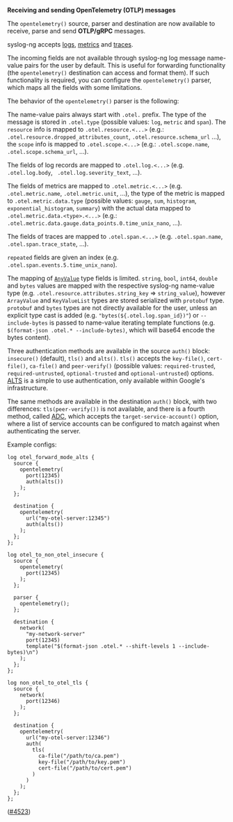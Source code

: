 **Receiving and sending OpenTelemetry (OTLP) messages**

The `opentelemetry()` source, parser and destination are now available to receive, parse and send **OTLP/gRPC**
messages.

syslog-ng accepts [logs](https://github.com/open-telemetry/opentelemetry-proto/blob/v0.20.0/opentelemetry/proto/logs/v1/logs.proto), [metrics](https://github.com/open-telemetry/opentelemetry-proto/blob/v0.20.0/opentelemetry/proto/metrics/v1/metrics.proto) and [traces](https://github.com/open-telemetry/opentelemetry-proto/blob/v0.20.0/opentelemetry/proto/trace/v1/trace.proto).

The incoming fields are not available through syslog-ng log message name-value pairs for the user by default.
This is useful for forwarding functionality (the `opentelemetry()` destination can access and format them).
If such functionality is required, you can configure the `opentelemetry()` parser, which maps all the fields
with some limitations.

The behavior of the `opentelemetry()` parser is the following:

The name-value pairs always start with `.otel.` prefix. The type of the message is stored in `.otel.type`
(possible values: `log`, `metric` and `span`). The `resource` info is mapped to `.otel.resource.<...>`
(e.g.: `.otel.resource.dropped_attributes_count`, `.otel.resource.schema_url` ...), the `scope` info 
is mapped to `.otel.scope.<...>` (e.g.: `.otel.scope.name`, `.otel.scope.schema_url`, ...).

The fields of log records are mapped to `.otel.log.<...>` (e.g. `.otel.log.body`, ` .otel.log.severity_text`, ...).

The fields of metrics are mapped to `.otel.metric.<...>` (e.g. `.otel.metric.name`, `.otel.metric.unit`, ...),
the type of the metric is mapped to `.otel.metric.data.type` (possible values: `gauge`, `sum`, `histogram`,
`exponential_histogram`, `summary`) with the actual data mapped to `.otel.metric.data.<type>.<...>`
(e.g.: `.otel.metric.data.gauge.data_points.0.time_unix_nano`, ...).

The fields of traces are mapped to `.otel.span.<...>` (e.g. `.otel.span.name`, `.otel.span.trace_state`, ...).

`repeated` fields are given an index (e.g. `.otel.span.events.5.time_unix_nano`).

The mapping of [`AnyValue`](https://github.com/open-telemetry/opentelemetry-proto/blob/v0.20.0/opentelemetry/proto/common/v1/common.proto#L28) type fields is limited.
`string`, `bool`, `int64`, `double` and `bytes` values are mapped with the respective syslog-ng name-value type
(e.g. `.otel.resource.attributes.string_key` => `string_value`), however `ArrayValue` and `KeyValueList` types
are stored serialized with `protobuf` type. `protobuf` and `bytes` types are not directly available for the
user, unless an explicit type cast is added (e.g. `"bytes(${.otel.log.span_id})"`) or `--include-bytes` is passed
to name-value iterating template functions (e.g. `$(format-json .otel.* --include-bytes)`, which will base64
encode the bytes content).

Three authentication methods are available in the source `auth()` block: `insecure()` (default), `tls()` and `alts()`.
`tls()` accepts the `key-file()`, `cert-file()`, `ca-file()` and `peer-verify()` (possible values:
`required-trusted`, `required-untrusted`, `optional-trusted` and `optional-untrusted`) options.
[ALTS](https://grpc.io/docs/languages/cpp/alts/) is a simple to use authentication, only available within Google's infrastructure.

The same methods are available in the destination `auth()` block, with two differences: `tls(peer-verify())`
is not available, and there is a fourth method, called [ADC](https://cloud.google.com/docs/authentication/application-default-credentials), which accepts the `target-service-account()`
option, where a list of service accounts can be configured to match against when authenticating the server.

Example configs:
```
log otel_forward_mode_alts {
  source {
    opentelemetry(
      port(12345)
      auth(alts())
    );
  };

  destination {
    opentelemetry(
      url("my-otel-server:12345")
      auth(alts())
    );
  };
};

log otel_to_non_otel_insecure {
  source {
    opentelemetry(
      port(12345)
    );
  };

  parser {
    opentelemetry();
  };

  destination {
    network(
      "my-network-server"
      port(12345)
      template("$(format-json .otel.* --shift-levels 1 --include-bytes)\n")
    );
  };
};

log non_otel_to_otel_tls {
  source {
    network(
      port(12346)
    );
  };

  destination {
    opentelemetry(
      url("my-otel-server:12346")
      auth(
        tls(
          ca-file("/path/to/ca.pem")
          key-file("/path/to/key.pem")
          cert-file("/path/to/cert.pem")
        )
      )
    );
  };
};
```

([#4523](https://github.com/syslog-ng/syslog-ng/pull/4523))
